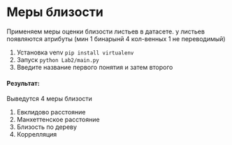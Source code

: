 # Меры близости 

Применяем меры оценки близости листьев в датасете.
у листьев появляются атрибуты (мин 1 бинарынй  4 кол-венных 1 не переводимый)

1) Установка venv ```pip install virtualenv```
2) Запуск ```python Lab2/main.py```
3) Введите название первого понятия и затем второго

#### Результат: 
Выведутся 4 меры близости
1) Евклидово расстояние
2) Манхеттенское расстояние
3) Близость по дереву
4) Коррелляция

